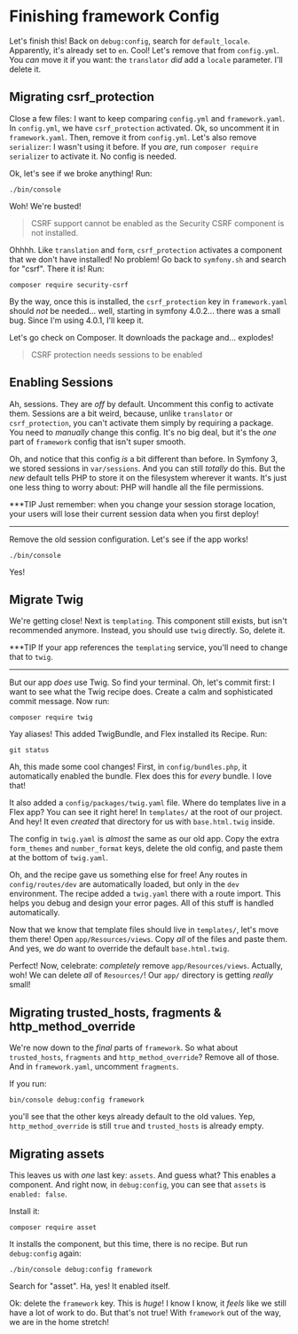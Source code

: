# Finishing framework Config

Let's finish this! Back on `debug:config`, search for `default_locale`. Apparently,
it's already set to `en`. Cool! Let's remove that from `config.yml`. You *can*
move it if you want: the `translator` *did* add a `locale` parameter. I'll delete
it.

## Migrating csrf_protection

Close a few files: I want to keep comparing `config.yml` and `framework.yaml`. In
`config.yml`, we have `csrf_protection` activated. Ok, so uncomment it in `framework.yaml`.
Then, remove it from `config.yml`. Let's also remove `serializer`: I wasn't using
it before. If you *are*, run `composer require serializer` to activate it. No config
is needed.

Ok, let's see if we broke anything! Run:

```terminal
./bin/console
```

Woh! We're busted!

> CSRF support cannot be enabled as the Security CSRF component is not installed.

Ohhhh. Like `translation` and `form`, `csrf_protection` activates a component that
we don't have installed! No problem! Go back to `symfony.sh` and search for "csrf".
There it is! Run:

```terminal
composer require security-csrf
```

By the way, once this is installed, the `csrf_protection` key in `framework.yaml`
should *not* be needed... well, starting in symfony 4.0.2... there was a small bug.
Since I'm using 4.0.1, I'll keep it.

Let's go check on Composer. It downloads the package and... explodes!

> CSRF protection needs sessions to be enabled

## Enabling Sessions

Ah, sessions. They are *off* by default. Uncomment this config to activate them.
Sessions are a bit weird, because, unlike `translator` or `csrf_protection`, you
can't activate them simply by requiring a package. You need to *manually* change
this config. It's no big deal, but it's the *one* part of `framework` config that
isn't super smooth.

Oh, and notice that this config *is* a bit different than before. In Symfony 3,
we stored sessions in `var/sessions`. And you can still *totally* do this. But
the *new* default tells PHP to store it on the filesystem wherever it wants. It's
just one less thing to worry about: PHP will handle all the file permissions.

***TIP
Just remember: when you change your session storage location, your users will lose
their current session data when you first deploy!
***

Remove the old session configuration. Let's see if the app works!

```terminal
./bin/console
```

Yes!

## Migrate Twig

We're getting close! Next is `templating`. This component still exists, but isn't
recommended anymore. Instead, you should use `twig` directly. So, delete it.

***TIP
If your app references the `templating` service, you'll need to change that to `twig`.
***

But our app *does* use Twig. So find your terminal. Oh, let's commit first: I want
to see what the Twig recipe does. Create a calm and sophisticated commit message.
Now run:

```terminal
composer require twig
```

Yay aliases! This added TwigBundle, and Flex installed its Recipe. Run:

```terminal
git status
```

Ah, this made some cool changes! First, in `config/bundles.php`, it automatically
enabled the bundle. Flex does this for *every* bundle. I love that!

It also added a `config/packages/twig.yaml` file. Where do templates live in a Flex
app? You can see it right here! In `templates/` at the root of our project. And
hey! It even *created* that directory for us with `base.html.twig` inside.

The config in `twig.yaml` is *almost* the same as our old app. Copy the extra
`form_themes` and `number_format` keys, delete the old config, and paste them at
the bottom of `twig.yaml`.

Oh, and the recipe gave us something else for free! Any routes in `config/routes/dev`
are automatically loaded, but only in the `dev` environment. The recipe added a
`twig.yaml` there with a route import. This helps you debug and design your error
pages. All of this stuff is handled automatically.

Now that we know that template files should live in `templates/`, let's move them
there! Open `app/Resources/views`. Copy *all* of the files and paste them. And yes,
we *do* want to override the default `base.html.twig`. 

Perfect! Now, celebrate: *completely* remove `app/Resources/views`. Actually, woh!
We can delete *all* of `Resources/`! Our `app/` directory is getting *really* small!

## Migrating trusted_hosts, fragments & http_method_override

We're now down to the *final* parts of `framework`. So what about `trusted_hosts`,
`fragments` and `http_method_override`? Remove all of those. And in `framework.yaml`,
uncomment `fragments`.

If you run:

```terminal
bin/console debug:config framework
```

you'll see that the other keys already default to the old values. Yep, `http_method_override`
is still `true` and `trusted_hosts` is already empty.

## Migrating assets

This leaves us with *one* last key: `assets`. And guess what? This enables a component.
And right now, in `debug:config`, you can see that `assets` is `enabled: false`.

Install it:

```terminal
composer require asset
```

It installs the component, but this time, there is no recipe. But run `debug:config`
again:

```terminal-silent
./bin/console debug:config framework
```

Search for "asset". Ha, yes! It enabled itself.

Ok: delete the `framework` key. This is *huge*! I know I know, it *feels* like we
still have a lot of work to do. But that's not true! With `framework` out of the way,
we are in the home stretch!
